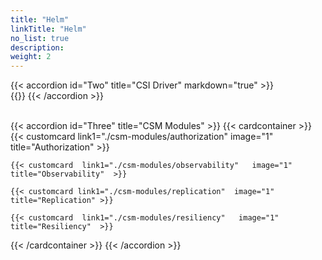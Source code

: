 ```yaml
---
title: "Helm"
linkTitle: "Helm"
no_list: true
description:
weight: 2
---
```

{{< accordion id="Two" title="CSI Driver" markdown="true" >}}  
{{<include  file="content/docs/getting-started/upgrade/helm/driver/powerscale.md" >}}
{{< /accordion >}}

<br>
{{< accordion id="Three" title="CSM Modules"  >}}   
{{< cardcontainer >}}
    {{< customcard link1="./csm-modules/authorization"  image="1" title="Authorization" >}}

    {{< customcard  link1="./csm-modules/observability"   image="1" title="Observability"  >}} 

    {{< customcard link1="./csm-modules/replication"  image="1" title="Replication" >}}

    {{< customcard  link1="./csm-modules/resiliency"   image="1" title="Resiliency"  >}}

{{< /cardcontainer >}}
{{< /accordion >}}

